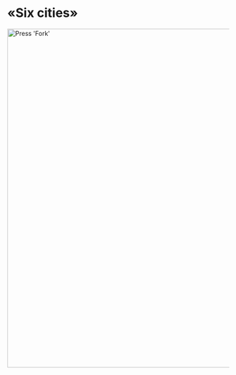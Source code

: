 # «Six cities»

<img width="769" alt="Press 'Fork'" src="https://user-images.githubusercontent.com/76278384/144286775-22bce623-47ef-440b-b3ca-271d6b0ebfa0.png">
